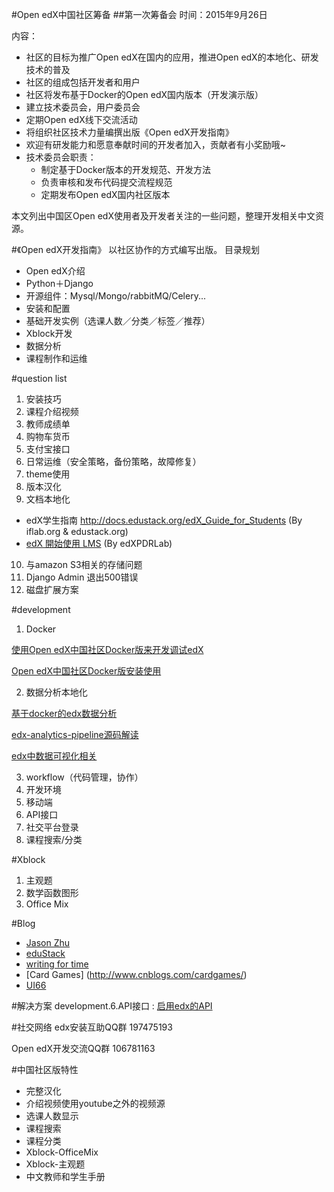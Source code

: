 #Open edX中国社区筹备
##第一次筹备会
时间：2015年9月26日

内容：
* 社区的目标为推广Open edX在国内的应用，推进Open edX的本地化、研发技术的普及
* 社区的组成包括开发者和用户
* 社区将发布基于Docker的Open edX国内版本（开发演示版） 
* 建立技术委员会，用户委员会
* 定期Open edX线下交流活动
* 将组织社区技术力量编撰出版《Open edX开发指南》
* 欢迎有研发能力和愿意奉献时间的开发者加入，贡献者有小奖励哦~
* 技术委员会职责：
    * 制定基于Docker版本的开发规范、开发方法
    * 负责审核和发布代码提交流程规范
    * 定期发布Open edX国内社区版本

本文列出中国区Open edX使用者及开发者关注的一些问题，整理开发相关中文资源。

#《Open edX开发指南》
以社区协作的方式编写出版。
目录规划
* Open edX介绍
* Python＋Django
* 开源组件：Mysql/Mongo/rabbitMQ/Celery...
* 安装和配置
* 基础开发实例（选课人数／分类／标签／推荐）
* Xblock开发
* 数据分析
* 课程制作和运维

#question list
1. 安装技巧
2. 课程介绍视频
3. 教师成绩单
4. 购物车货币
5. 支付宝接口
6. 日常运维（安全策略，备份策略，故障修复）
7. theme使用
8. 版本汉化
9. 文档本地化    
  *  edX学生指南  http://docs.edustack.org/edX_Guide_for_Students (By iflab.org & edustack.org)
  *  [edX 開始使用 LMS](http://edx-lms-zhtw.readthedocs.org/zh_TW/latest/read_me.html) (By edXPDRLab)
10. 与amazon S3相关的存储问题
11. Django Admin 退出500错误
12. 磁盘扩展方案

#development
1. Docker

[使用Open edX中国社区Docker版来开发调试edX](http://wwj718.github.io/edx-cypress-cn-for-deveiopment.html)

[Open edX中国社区Docker版安装使用](http://wwj718.github.io/edx-cypress-cn-install-and-use.html)

2. 数据分析本地化

[基于docker的edx数据分析](http://wwj718.github.io/edx-data-analysis-on-docker.html)

[edx-analytics-pipeline源码解读](http://wwj718.github.io/edx-analytics-pipeline-code-analysis.html)

[edx中数据可视化相关](http://wwj718.github.io/edx-insight.html)

3. workflow（代码管理，协作）
4. 开发环境
5. 移动端
6. API接口
7. 社交平台登录
8. 课程搜索/分类

#Xblock
1. 主观题
2. 数学函数图形
3. Office Mix

#Blog
*  [Jason Zhu](https://www.idefs.com/)
*  [eduStack](http://edustack.org/)
*  [writing for time](http://wwj718.github.io/category/edx.html)
*  [Card Games] (http://www.cnblogs.com/cardgames/)
*  [UI66](http://UI66.com/)

#解决方案
development.6.API接口 : [启用edx的API](http://wwj718.github.io/edx-api.html)

#社交网络
edx安装互助QQ群 197475193

Open edX开发交流QQ群 106781163

#中国社区版特性
* 完整汉化
* 介绍视频使用youtube之外的视频源
* 选课人数显示
* 课程搜索
* 课程分类
* Xblock-OfficeMix
* Xblock-主观题
* 中文教师和学生手册